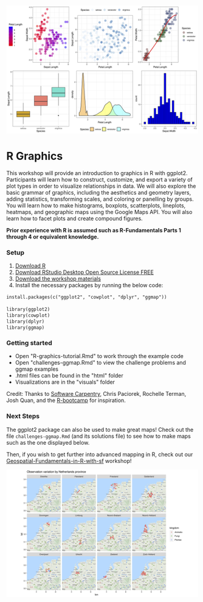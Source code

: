 ![](/visuals/iris_compound.jpg)

# R Graphics

This workshop will provide an introduction to graphics in R with ggplot2. Participants will learn how to construct, customize, and export a variety of plot types in order to visualize relationships in data. We will also explore the basic grammar of graphics, including the aesthetics and geometry layers, adding statistics, transforming scales, and coloring or panelling by groups. You will learn how to make histograms, boxplots, scatterplots, lineplots, heatmaps, and geographic maps using the Google Maps API. You will also learn how to facet plots and create compound figures. 

**Prior experience with R is assumed such as R-Fundamentals Parts 1 through 4 or equivalent knowledge.**

### Setup

1. [Download R](https://cloud.r-project.org/)  
2. [Download RStudio Desktop Open Source License FREE](https://rstudio.com/products/rstudio/download/#download)  
3. [Download the workshop materials](https://github.com/dlab-berkeley/R-graphics)  
4. Install the necessary packages by running the below code: 

```
install.packages(c("ggplot2", "cowplot", "dplyr", "ggmap"))

library(ggplot2)
library(cowplot)
library(dplyr)
library(ggmap)
```

### Getting started

- Open "R-graphics-tutorial.Rmd" to work through the example code  
- Open "challenges-ggmap.Rmd" to view the challenge problems and ggmap examples  
- .html files can be found in the "html" folder  
- Visualizations are in the "visuals" folder  

Credit: Thanks to [Software Carpentry](http://software-carpentry.org/workshops/), Chris Paciorek, Rochelle Terman, Josh Quan, and the [R-bootcamp](https://dlab.berkeley.edu/training/r-bootcamp-3) for inspiration.

### Next Steps

The ggplot2 package can also be used to make great maps! Check out the file `challenges-ggmap.Rmd` (and its solutions file) to see how to make maps such as the one displayed below.

Then, if you wish to get further into advanced mapping in R,
check out our [Geospatial-Fundamentals-in-R-with-sf](https://github.com/dlab-berkeley/Geospatial-Fundamentals-in-R-with-sf.git) workshop!

![](/visuals/netherlands_facet.jpg)
